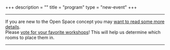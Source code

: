 +++
description = ""
title = "program"
type = "new-event"
+++
<hr>
<div class="span-16 last ">If you are new to the Open Space concept you may <a href="/pages/open-space-format">want to read some more details</a>.<br />
</div>
<div class="span-16 last ">Please <a href="https://docs.google.com/forms/d/1kHqHDQnE3ptiTv6azIL0j3MaXEi8dggsA404F9b4s6w/viewform">vote for your favorite workshops</a>! This will help us determine which rooms to place them in.
</div>
<hr>
</hr>

<!-- Add this where you want the output to appear -->
<div class="lanyrd-target-schedule">
    <a href="http://lanyrd.com/2015/devopsams/schedule/"
        class="lanyrd-schedule"
        data-lanyrd-abstracts
        data-lanyrd-speakers
        data-lanyrd-speakerlabels
        data-lanyrd-iframe
        data-lanyrd-nolink>
    </a>
</div>

<!-- Add this to the end of body -->
<script src="http://cdn.lanyrd.net/badges/embed-v1.min.js"></script>